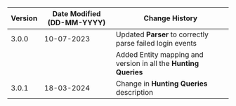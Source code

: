 | **Version** | **Date Modified (DD-MM-YYYY)** | **Change History**                          |
|-------------|--------------------------------|---------------------------------------------|
| 3.0.0       | 10-07-2023                     | Updated **Parser** to correctly parse failed login events | 
|             |                                | Added Entity mapping and version in all the **Hunting Queries** |
|3.0.1		  | 18-03-2024					   | Change in **Hunting Queries** description	 |
